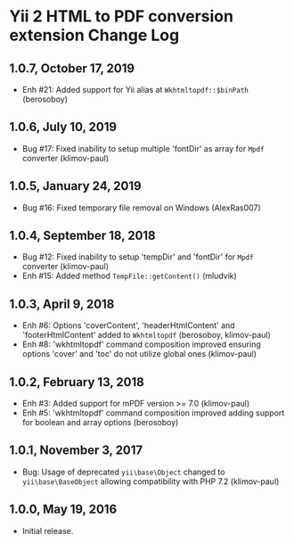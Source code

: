 Yii 2 HTML to PDF conversion extension Change Log
=================================================

1.0.7, October 17, 2019
-----------------------

- Enh #21: Added support for Yii alias at `Wkhtmltopdf::$binPath` (berosoboy)


1.0.6, July 10, 2019
--------------------

- Bug #17: Fixed inability to setup multiple 'fontDir' as array for `Mpdf` converter (klimov-paul)


1.0.5, January 24, 2019
-----------------------

- Bug #16: Fixed temporary file removal on Windows (AlexRas007)


1.0.4, September 18, 2018
-------------------------

- Bug #12: Fixed inability to setup 'tempDir' and 'fontDir' for `Mpdf` converter (klimov-paul)
- Enh #15: Added method `TempFile::getContent()` (mludvik)


1.0.3, April 9, 2018
--------------------

- Enh #6: Options 'coverContent', 'headerHtmlContent' and 'footerHtmlContent' added to `Wkhtmltopdf` (berosoboy, klimov-paul)
- Enh #8: 'wkhtmltopdf' command composition improved ensuring options 'cover' and 'toc' do not utilize global ones (klimov-paul)


1.0.2, February 13, 2018
------------------------

- Enh #3: Added support for mPDF version >= 7.0 (klimov-paul)
- Enh #5: 'wkhtmltopdf' command composition improved adding support for boolean and array options (berosoboy)


1.0.1, November 3, 2017
-----------------------

- Bug: Usage of deprecated `yii\base\Object` changed to `yii\base\BaseObject` allowing compatibility with PHP 7.2 (klimov-paul)


1.0.0, May 19, 2016
-------------------

- Initial release.
